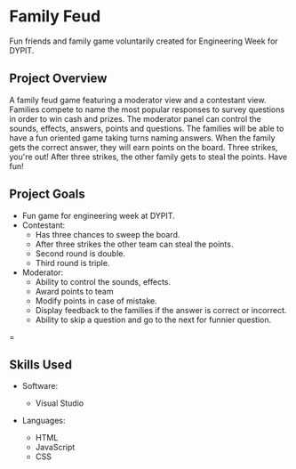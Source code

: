 # Family Feud
Fun friends and family game voluntarily created for Engineering Week for DYPIT.

## Project Overview

A family feud game featuring a moderator view and a contestant view. Families compete to name the most popular responses to survey questions in order to win cash and prizes. The moderator panel can control the sounds, effects, answers, points and questions. The families will be able to have a fun oriented game taking turns naming answers. When the family gets the correct answer, they will earn points on the board. Three strikes, you're out! After three strikes, the other family gets to steal the points. Have fun!

## Project Goals

* Fun game for engineering week at DYPIT.
* Contestant:
  * Has three chances to sweep the board.
  * After three strikes the other team can steal the points.
  * Second round is double.
  * Third round is triple.
* Moderator:
  * Ability to control the sounds, effects.
  * Award points to team
  * Modify points in case of mistake.
  * Display feedback to the families if the answer is correct or incorrect.
  * Ability to skip a question and go to the next for funnier question.

=
## Skills Used
  
* Software:
  * Visual Studio

* Languages:
  * HTML
  * JavaScript
  * CSS
